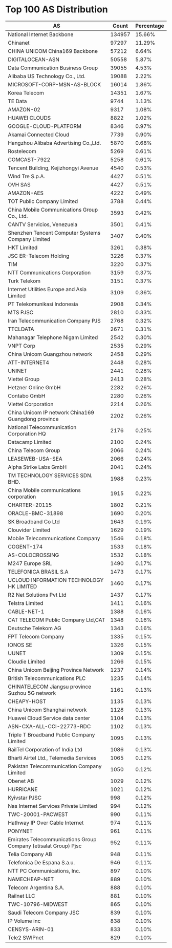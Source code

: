 # Top 100 AS Distribution
| AS | Count | Percentage |
|----|----|----|
| National Internet Backbone | 134957 | 15.66% |
| Chinanet | 97297 | 11.29% |
| CHINA UNICOM China169 Backbone | 57212 | 6.64% |
| DIGITALOCEAN-ASN | 50558 | 5.87% |
| Data Communication Business Group | 39055 | 4.53% |
| Alibaba US Technology Co., Ltd. | 19088 | 2.22% |
| MICROSOFT-CORP-MSN-AS-BLOCK | 16014 | 1.86% |
| Korea Telecom | 14351 | 1.67% |
| TE Data | 9744 | 1.13% |
| AMAZON-02 | 9317 | 1.08% |
| HUAWEI CLOUDS | 8822 | 1.02% |
| GOOGLE-CLOUD-PLATFORM | 8346 | 0.97% |
| Akamai Connected Cloud | 7739 | 0.90% |
| Hangzhou Alibaba Advertising Co.,Ltd. | 5870 | 0.68% |
| Rostelecom | 5269 | 0.61% |
| COMCAST-7922 | 5258 | 0.61% |
| Tencent Building, Kejizhongyi Avenue | 4540 | 0.53% |
| Wind Tre S.p.A. | 4427 | 0.51% |
| OVH SAS | 4427 | 0.51% |
| AMAZON-AES | 4222 | 0.49% |
| TOT Public Company Limited | 3788 | 0.44% |
| China Mobile Communications Group Co., Ltd. | 3593 | 0.42% |
| CANTV Servicios, Venezuela | 3501 | 0.41% |
| Shenzhen Tencent Computer Systems Company Limited | 3407 | 0.40% |
| HKT Limited | 3261 | 0.38% |
| JSC ER-Telecom Holding | 3226 | 0.37% |
| TIM | 3220 | 0.37% |
| NTT Communications Corporation | 3159 | 0.37% |
| Turk Telekom | 3151 | 0.37% |
| Internet Utilities Europe and Asia Limited | 3109 | 0.36% |
| PT Telekomunikasi Indonesia | 2908 | 0.34% |
| MTS PJSC | 2810 | 0.33% |
| Iran Telecommunication Company PJS | 2768 | 0.32% |
| TTCLDATA | 2671 | 0.31% |
| Mahanagar Telephone Nigam Limited | 2542 | 0.30% |
| VNPT Corp | 2535 | 0.29% |
| China Unicom Guangzhou network | 2458 | 0.29% |
| ATT-INTERNET4 | 2448 | 0.28% |
| UNINET | 2441 | 0.28% |
| Viettel Group | 2413 | 0.28% |
| Hetzner Online GmbH | 2282 | 0.26% |
| Contabo GmbH | 2280 | 0.26% |
| Viettel Corporation | 2214 | 0.26% |
| China Unicom IP network China169 Guangdong province | 2202 | 0.26% |
| National Telecommunication Corporation HQ | 2176 | 0.25% |
| Datacamp Limited | 2100 | 0.24% |
| China Telecom Group | 2066 | 0.24% |
| LEASEWEB-USA-SEA | 2066 | 0.24% |
| Alpha Strike Labs GmbH | 2041 | 0.24% |
| TM TECHNOLOGY SERVICES SDN. BHD. | 1988 | 0.23% |
| China Mobile communications corporation | 1915 | 0.22% |
| CHARTER-20115 | 1802 | 0.21% |
| ORACLE-BMC-31898 | 1690 | 0.20% |
| SK Broadband Co Ltd | 1643 | 0.19% |
| Clouvider Limited | 1629 | 0.19% |
| Mobile Telecommunications Company | 1546 | 0.18% |
| COGENT-174 | 1533 | 0.18% |
| AS-COLOCROSSING | 1532 | 0.18% |
| M247 Europe SRL | 1490 | 0.17% |
| TELEFONICA BRASIL S.A | 1473 | 0.17% |
| UCLOUD INFORMATION TECHNOLOGY HK LIMITED | 1460 | 0.17% |
| R2 Net Solutions Pvt Ltd | 1437 | 0.17% |
| Telstra Limited | 1411 | 0.16% |
| CABLE-NET-1 | 1388 | 0.16% |
| CAT TELECOM Public Company Ltd,CAT | 1348 | 0.16% |
| Deutsche Telekom AG | 1343 | 0.16% |
| FPT Telecom Company | 1335 | 0.15% |
| IONOS SE | 1326 | 0.15% |
| UUNET | 1309 | 0.15% |
| Cloudie Limited | 1266 | 0.15% |
| China Unicom Beijing Province Network | 1237 | 0.14% |
| British Telecommunications PLC | 1235 | 0.14% |
| CHINATELECOM Jiangsu province Suzhou 5G network | 1161 | 0.13% |
| CHEAPY-HOST | 1135 | 0.13% |
| China Unicom Shanghai network | 1128 | 0.13% |
| Huawei Cloud Service data center | 1104 | 0.13% |
| ASN-CXA-ALL-CCI-22773-RDC | 1102 | 0.13% |
| Triple T Broadband Public Company Limited | 1095 | 0.13% |
| RailTel Corporation of India Ltd | 1086 | 0.13% |
| Bharti Airtel Ltd., Telemedia Services | 1065 | 0.12% |
| Pakistan Telecommunication Company Limited | 1050 | 0.12% |
| Obenet AB | 1029 | 0.12% |
| HURRICANE | 1021 | 0.12% |
| Kyivstar PJSC | 998 | 0.12% |
| Nas Internet Services Private Limited | 994 | 0.12% |
| TWC-20001-PACWEST | 990 | 0.11% |
| Hathway IP Over Cable Internet | 974 | 0.11% |
| PONYNET | 961 | 0.11% |
| Emirates Telecommunications Group Company (etisalat Group) Pjsc | 952 | 0.11% |
| Telia Company AB | 948 | 0.11% |
| Telefonica De Espana S.a.u. | 946 | 0.11% |
| NTT PC Communications, Inc. | 897 | 0.10% |
| NAMECHEAP-NET | 889 | 0.10% |
| Telecom Argentina S.A. | 888 | 0.10% |
| Railnet LLC | 881 | 0.10% |
| TWC-10796-MIDWEST | 865 | 0.10% |
| Saudi Telecom Company JSC | 839 | 0.10% |
| IP Volume inc | 838 | 0.10% |
| CENSYS-ARIN-01 | 833 | 0.10% |
| Tele2 SWIPnet | 829 | 0.10% |
